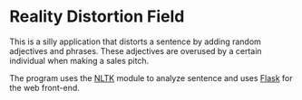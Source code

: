 # Reality Distortion Field
This is a silly application that distorts a sentence by adding random adjectives and phrases. These adjectives are overused by a certain individual when making a sales pitch.

The program uses the [NLTK](http://www.nltk.org/) module to analyze sentence and uses [Flask](http://flask.pocoo.org/) for the web front-end.